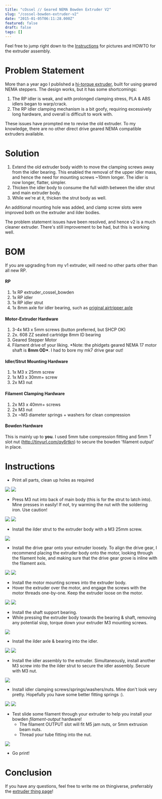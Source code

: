 ```yaml
---
title: "cOssel // Geared NEMA Bowden Extruder V2"
slug: "/cossel-bowden-extruder-v2"
date: "2015-01-05T06:11:28.000Z"
featured: false
draft: false
tags: []
---
```


Feel free to jump right down to the [Instructions](#instructions) for pictures and HOWTO for the extruder assembly.

# Problem Statement

More than a year ago I published a [hi-torque extruder](http://cdaringe.com/cossel-new-bowden-extruder-design/), built for using geared NEMA steppers. The design works, but it has some shortcomings:

1. The RP idler is weak, and with prolonged clamping stress, PLA & ABS idlers began to warp/crack.
1. The RP idler clamping mechanism is a bit goofy, requiring excessively long hardware, and overall is difficult to work with.

These issues have prompted me to revise the old extruder. To my knowledge, there are no other direct drive geared NEMA compatible extruders available.

# Solution

1. Extend the old extruder body width to move the clamping screws away from the idler bearing. This enabled the removal of the upper idler mass, and hence the need for mounting screws ~10mm longer. The idler is now longer, flatter, simpler.
1. Thicken the idler body to consume the full width between the idler strut and main extruder body.
1. While we're at it, thicken the strut body as well.

An additional mounting hole was added, and clamp screw slots were improved both on the extruder and ilder bodies.

The problem statement issues have been resolved, and hence v2 is a much cleaner extruder. There's still improvement to be had, but this is working well.

# BOM

If you are upgrading from my v1 extruder, will need no other parts other than all new RP.

#### RP

1. 1x RP extruder_cossel_bowden
1. 1x RP idler
1. 1x RP idler strut
1. 1x 8mm axle for idler bearing, such as [original airtripper axle](http://www.thingiverse.com/thing:35404/#files)

#### Motor-Extruder Hardware

1. 3-4x M3 x 5mm screws (button preferred, but SHCP OK)
1. 2x. 608 ZZ sealed cartridge 8mm ID bearing
1. Geared Stepper Motor
1. Filament drive of your liking. \*Note: the phidgets geared NEMA 17 motor shaft is **8mm OD\***. I had to bore my mk7 drive gear out!

#### Idler/Strut Mounting Hardware

1. 1x M3 x 25mm screw
1. 1x M3 x 30mm+ screw
1. 2x M3 nut

#### Filament Clamping Hardware

1. 2x M3 x 40mm+ screws
1. 2x M3 nut
1. 2x ~M3 diameter springs + washers for clean compression

#### Bowden Hardware

This is mainly up to **you**. I used 5mm tube compression fitting and 5mm T slot nut (http://tinyurl.com/qy6rtkn) to secure the bowden 'filament output' in place.

# Instructions

- Print all parts, clean up holes as required

![](./images/cdaringe-Bowden-Extruder-Geared-NEMA-v2---19.jpg)
![](./images/cdaringe-Bowden-Extruder-Geared-NEMA-v2---17.jpg)

- Press M3 nut into back of main body (this is for the strut to latch into). Mine presses in easily! If not, try warming the nut with the soldering iron. Use caution!

![](./images/cdaringe-Bowden-Extruder-Geared-NEMA-v2---16.jpg)
![](./images/cdaringe-Bowden-Extruder-Geared-NEMA-v2---15.jpg)

- Install the ilder strut to the extruder body with a M3 25mm screw.

![](./images/cdaringe-Bowden-Extruder-Geared-NEMA-v2---12.jpg)

- Install the drive gear onto your extruder loosely. To align the drive gear, I recommend placing the extruder body onto the motor, looking through the filament hole, and making sure that the drive gear grove is inline with the filament axis.

![](./images/cdaringe-Bowden-Extruder-Geared-NEMA-v2---14.jpg)
![](./images/cdaringe-Bowden-Extruder-Geared-NEMA-v2---13.jpg)

- Install the motor mounting screws into the extruder body.
- Hover the extruder over the motor, and engage the screws with the motor threads one-by-one. Keep the extruder loose on the motor.

![](./images/cdaringe-Bowden-Extruder-Geared-NEMA-v2---10.jpg)
![](./images/cdaringe-Bowden-Extruder-Geared-NEMA-v2---9.jpg)

- Install the shaft support bearing.
- While pressing the extruder body towards the bearing & shaft, removing any potential slop, torque down your extruder M3 mounting screws.

![](./images/cdaringe-Bowden-Extruder-Geared-NEMA-v2---8.jpg)

- Install the ilder axle & bearing into the idler.

![](./images/cdaringe-Bowden-Extruder-Geared-NEMA-v2---7.jpg)
![](./images/cdaringe-Bowden-Extruder-Geared-NEMA-v2---5.jpg)

- Install the idler assembly to the extruder. Simultaneously, install another M3 screw into the the ilder strut to secure the idler assembly. Secure with M3 nut.

![](./images/cdaringe-Bowden-Extruder-Geared-NEMA-v2---4.jpg)

- Install idler clamping screws/springs/washers/nuts. Mine don't look very pretty. Hopefully you have some better fitting springs :).

![](./images/cdaringe-Bowden-Extruder-Geared-NEMA-v2---2.jpg)
![](./images/cdaringe-Bowden-Extruder-Geared-NEMA-v2---3.jpg)

- Test slide some filament through your extruder to help you install your bowden _filament-output_ hardware!
  - The filament OUTPUT slot will fit M5 jam nuts, or 5mm extrusion beam nuts.
  - Thread your tube fitting into the nut.

![](./images/cdaringe-Bowden-Extruder-Geared-NEMA-v2---1.jpg)

- Go print!

# Conclusion

If you have any questions, feel free to write me on thingiverse, preferrably the [extruder thing page](http://www.thingiverse.com/thing:621705)!
